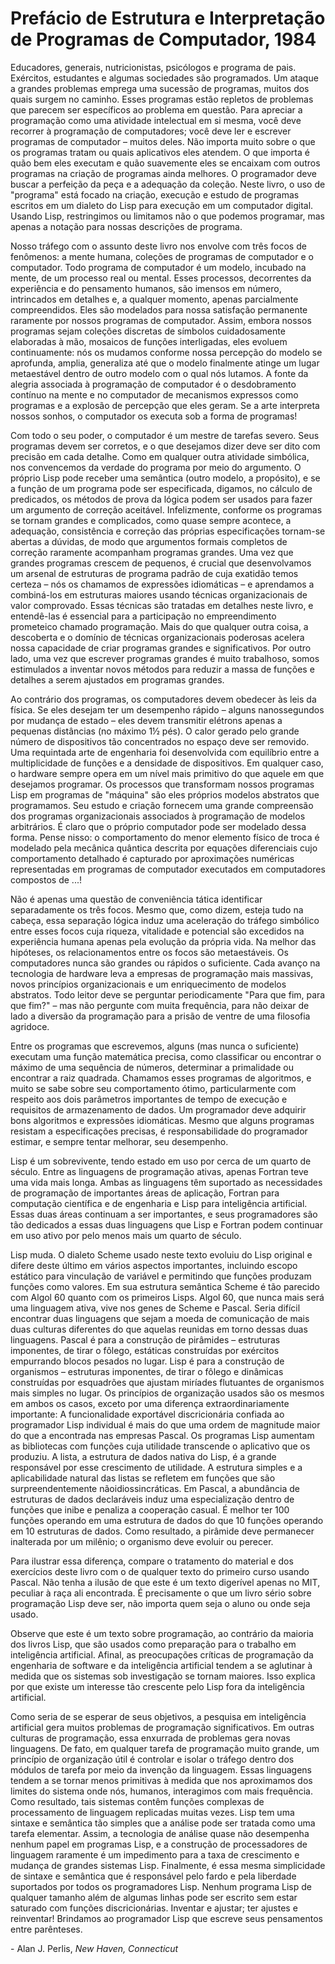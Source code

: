 # Prefácio de Estrutura e Interpretação de Programas de Computador, 1984

Educadores, generais, nutricionistas, psicólogos e programa de pais. Exércitos, estudantes e algumas sociedades são programados. Um ataque a grandes problemas emprega uma sucessão de programas, muitos dos quais surgem no caminho. Esses programas estão repletos de problemas que parecem ser específicos ao problema em questão. Para apreciar a programação como uma atividade intelectual em si mesma, você deve recorrer à programação de computadores; você deve ler e escrever programas de computador – muitos deles. Não importa muito sobre o que os programas tratam ou quais aplicativos eles atendem. O que importa é quão bem eles executam e quão suavemente eles se encaixam com outros programas na criação de programas ainda melhores. O programador deve buscar a perfeição da peça e a adequação da coleção. Neste livro, o uso de "programa" está focado na criação, execução e estudo de programas escritos em um dialeto do Lisp para execução em um computador digital. Usando Lisp, restringimos ou limitamos não o que podemos programar, mas apenas a notação para nossas descrições de programa.

Nosso tráfego com o assunto deste livro nos envolve com três focos de fenômenos: a mente humana, coleções de programas de computador e o computador. Todo programa de computador é um modelo, incubado na mente, de um processo real ou mental. Esses processos, decorrentes da experiência e do pensamento humanos, são imensos em número, intrincados em detalhes e, a qualquer momento, apenas parcialmente compreendidos. Eles são modelados para nossa satisfação permanente raramente por nossos programas de computador. Assim, embora nossos programas sejam coleções discretas de símbolos cuidadosamente elaboradas à mão, mosaicos de funções interligadas, eles evoluem continuamente: nós os mudamos conforme nossa percepção do modelo se aprofunda, amplia, generaliza até que o modelo finalmente atinge um lugar metaestável dentro de outro modelo com o qual nós lutamos. A fonte da alegria associada à programação de computador é o desdobramento contínuo na mente e no computador de mecanismos expressos como programas e a explosão de percepção que eles geram. Se a arte interpreta nossos sonhos, o computador os executa sob a forma de programas!

Com todo o seu poder, o computador é um mestre de tarefas severo. Seus programas devem ser corretos, e o que desejamos dizer deve ser dito com precisão em cada detalhe. Como em qualquer outra atividade simbólica, nos convencemos da verdade do programa por meio do argumento. O próprio Lisp pode receber uma semântica (outro modelo, a propósito), e se a função de um programa pode ser especificada, digamos, no cálculo de predicados, os métodos de prova da lógica podem ser usados ​​para fazer um argumento de correção aceitável. Infelizmente, conforme os programas se tornam grandes e complicados, como quase sempre acontece, a adequação, consistência e correção das próprias especificações tornam-se abertas a dúvidas, de modo que argumentos formais completos de correção raramente acompanham programas grandes. Uma vez que grandes programas crescem de pequenos, é crucial que desenvolvamos um arsenal de estruturas de programa padrão de cuja exatidão temos certeza – nós os chamamos de expressões idiomáticas – e aprendamos a combiná-los em estruturas maiores usando técnicas organizacionais de valor comprovado. Essas técnicas são tratadas em detalhes neste livro, e entendê-las é essencial para a participação no empreendimento prometeico chamado programação. Mais do que qualquer outra coisa, a descoberta e o domínio de técnicas organizacionais poderosas acelera nossa capacidade de criar programas grandes e significativos. Por outro lado, uma vez que escrever programas grandes é muito trabalhoso, somos estimulados a inventar novos métodos para reduzir a massa de funções e detalhes a serem ajustados em programas grandes.

Ao contrário dos programas, os computadores devem obedecer às leis da física. Se eles desejam ter um desempenho rápido – alguns nanossegundos por mudança de estado – eles devem transmitir elétrons apenas a pequenas distâncias (no máximo 1½ pés). O calor gerado pelo grande número de dispositivos tão concentrados no espaço deve ser removido. Uma requintada arte de engenharia foi desenvolvida com equilíbrio entre a multiplicidade de funções e a densidade de dispositivos. Em qualquer caso, o hardware sempre opera em um nível mais primitivo do que aquele em que desejamos programar. Os processos que transformam nossos programas Lisp em programas de "máquina" são eles próprios modelos abstratos que programamos. Seu estudo e criação fornecem uma grande compreensão dos programas organizacionais associados à programação de modelos arbitrários. É claro que o próprio computador pode ser modelado dessa forma. Pense nisso: o comportamento do menor elemento físico de troca é modelado pela mecânica quântica descrita por equações diferenciais cujo comportamento detalhado é capturado por aproximações numéricas representadas em programas de computador executados em computadores compostos de ...!

Não é apenas uma questão de conveniência tática identificar separadamente os três focos. Mesmo que, como dizem, esteja tudo na cabeça, essa separação lógica induz uma aceleração do tráfego simbólico entre esses focos cuja riqueza, vitalidade e potencial são excedidos na experiência humana apenas pela evolução da própria vida. Na melhor das hipóteses, os relacionamentos entre os focos são metaestáveis. Os computadores nunca são grandes ou rápidos o suficiente. Cada avanço na tecnologia de hardware leva a empresas de programação mais massivas, novos princípios organizacionais e um enriquecimento de modelos abstratos. Todo leitor deve se perguntar periodicamente "Para que fim, para que fim?" – mas não pergunte com muita frequência, para não deixar de lado a diversão da programação para a prisão de ventre de uma filosofia agridoce.

Entre os programas que escrevemos, alguns (mas nunca o suficiente) executam uma função matemática precisa, como classificar ou encontrar o máximo de uma sequência de números, determinar a primalidade ou encontrar a raiz quadrada. Chamamos esses programas de algoritmos, e muito se sabe sobre seu comportamento ótimo, particularmente com respeito aos dois parâmetros importantes de tempo de execução e requisitos de armazenamento de dados. Um programador deve adquirir bons algoritmos e expressões idiomáticas. Mesmo que alguns programas resistam a especificações precisas, é responsabilidade do programador estimar, e sempre tentar melhorar, seu desempenho.

Lisp é um sobrevivente, tendo estado em uso por cerca de um quarto de século. Entre as linguagens de programação ativas, apenas Fortran teve uma vida mais longa. Ambas as linguagens têm suportado as necessidades de programação de importantes áreas de aplicação, Fortran para computação científica e de engenharia e Lisp para inteligência artificial. Essas duas áreas continuam a ser importantes, e seus programadores são tão dedicados a essas duas linguagens que Lisp e Fortran podem continuar em uso ativo por pelo menos mais um quarto de século.

Lisp muda. O dialeto Scheme usado neste texto evoluiu do Lisp original e difere deste último em vários aspectos importantes, incluindo escopo estático para vinculação de variável e permitindo que funções produzam funções como valores. Em sua estrutura semântica Scheme é tão parecido com Algol 60 quanto com os primeiros Lisps. Algol 60, que nunca mais será uma linguagem ativa, vive nos genes de Scheme e Pascal. Seria difícil encontrar duas linguagens que sejam a moeda de comunicação de mais duas culturas diferentes do que aquelas reunidas em torno dessas duas linguagens. Pascal é para a construção de pirâmides – estruturas imponentes, de tirar o fôlego, estáticas construídas por exércitos empurrando blocos pesados ​​no lugar. Lisp é para a construção de organismos – estruturas imponentes, de tirar o fôlego e dinâmicas construídas por esquadrões que ajustam miríades flutuantes de organismos mais simples no lugar. Os princípios de organização usados ​​são os mesmos em ambos os casos, exceto por uma diferença extraordinariamente importante: A funcionalidade exportável discricionária confiada ao programador Lisp individual é mais do que uma ordem de magnitude maior do que a encontrada nas empresas Pascal. Os programas Lisp aumentam as bibliotecas com funções cuja utilidade transcende o aplicativo que os produziu. A lista, a estrutura de dados nativa do Lisp, é a grande responsável por esse crescimento de utilidade. A estrutura simples e a aplicabilidade natural das listas se refletem em funções que são surpreendentemente nãoidiossincráticas. Em Pascal, a abundância de estruturas de dados declaráveis ​​induz uma especialização dentro de funções que inibe e penaliza a cooperação casual. É melhor ter 100 funções operando em uma estrutura de dados do que 10 funções operando em 10 estruturas de dados. Como resultado, a pirâmide deve permanecer inalterada por um milênio; o organismo deve evoluir ou perecer.

Para ilustrar essa diferença, compare o tratamento do material e dos exercícios deste livro com o de qualquer texto do primeiro curso usando Pascal. Não tenha a ilusão de que este é um texto digerível apenas no MIT, peculiar à raça ali encontrada. É precisamente o que um livro sério sobre programação Lisp deve ser, não importa quem seja o aluno ou onde seja usado.

Observe que este é um texto sobre programação, ao contrário da maioria dos livros Lisp, que são usados como preparação para o trabalho em inteligência artificial. Afinal, as preocupações críticas de programação da engenharia de software e da inteligência artificial tendem a se aglutinar à medida que os sistemas sob investigação se tornam maiores. Isso explica por que existe um interesse tão crescente pelo Lisp fora da inteligência artificial.

Como seria de se esperar de seus objetivos, a pesquisa em inteligência artificial gera muitos problemas de programação significativos. Em outras culturas de programação, essa enxurrada de problemas gera novas linguagens. De fato, em qualquer tarefa de programação muito grande, um princípio de organização útil é controlar e isolar o tráfego dentro dos módulos de tarefa por meio da invenção da linguagem. Essas linguagens tendem a se tornar menos primitivas à medida que nos aproximamos dos limites do sistema onde nós, humanos, interagimos com mais frequência. Como resultado, tais sistemas contêm funções complexas de processamento de linguagem replicadas muitas vezes. Lisp tem uma sintaxe e semântica tão simples que a análise pode ser tratada como uma tarefa elementar. Assim, a tecnologia de análise quase não desempenha nenhum papel em programas Lisp, e a construção de processadores de linguagem raramente é um impedimento para a taxa de crescimento e mudança de grandes sistemas Lisp. Finalmente, é essa mesma simplicidade de sintaxe e semântica que é responsável pelo fardo e pela liberdade suportados por todos os programadores Lisp. Nenhum programa Lisp de qualquer tamanho além de algumas linhas pode ser escrito sem estar saturado com funções discricionárias. Inventar e ajustar; ter ajustes e reinventar! Brindamos ao programador Lisp que escreve seus pensamentos entre parênteses.

\- Alan J. Perlis, *New Haven, Connecticut*
